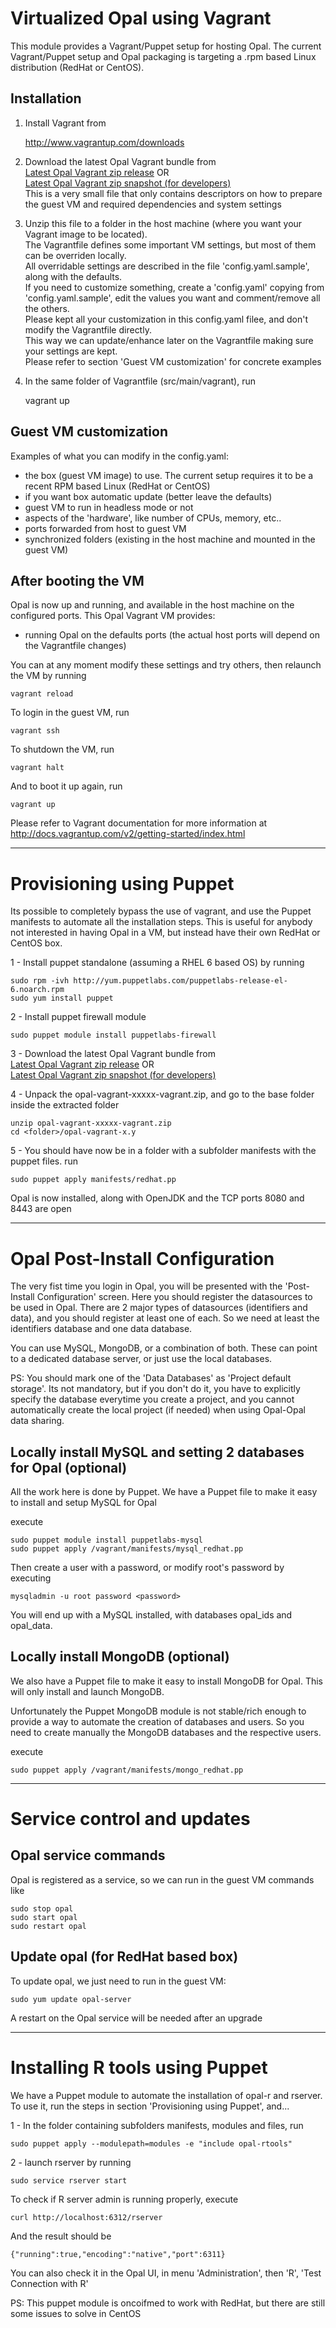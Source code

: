 # Virtualized Opal using Vagrant

This module provides a Vagrant/Puppet setup for hosting Opal.
The current Vagrant/Puppet setup and Opal packaging is targeting a .rpm based Linux distribution (RedHat or CentOS).

## Installation

1. Install Vagrant from

    http://www.vagrantup.com/downloads
2. Download the latest Opal Vagrant bundle from <br> [Latest Opal Vagrant zip release](http://repo.thehyve.nl/service/local/artifact/maven/redirect?r=releases&g=org.obiba.opal.sesi&a=opal-vagrant&e=zip&v=LATEST&c=vagrant) OR <br> [Latest Opal Vagrant zip snapshot (for developers)](http://repo.thehyve.nl/service/local/artifact/maven/redirect?r=snapshots&g=org.obiba.opal.sesi&a=opal-vagrant&e=zip&v=LATEST&c=vagrant)<br> This is a very small file that only contains descriptors on how to prepare the guest VM and required dependencies and system settings<br>
3. Unzip this file to a folder in the host machine (where you want your Vagrant image to be located).<br>
The Vagrantfile defines some important VM settings, but most of them can be overriden locally.<br>
All overridable settings are described in the file 'config.yaml.sample', along with the defaults.<br>
If you need to customize something, create a 'config.yaml' copying from 'config.yaml.sample', edit the values you want and comment/remove all the others.<br>
Please kept all your customization in this config.yaml filee, and don't modify the Vagrantfile directly.<br>
This way we can update/enhance later on the Vagrantfile making sure your settings are kept.<br>
Please refer to section 'Guest VM customization' for concrete examples<br>
4. In the same folder of Vagrantfile (src/main/vagrant), run

    vagrant up


## Guest VM customization

Examples of what you can modify in the config.yaml:

 * the box (guest VM image) to use. The current setup requires it to be a recent RPM based Linux (RedHat or CentOS)
 * if you want box automatic update (better leave the defaults)
 * guest VM to run in headless mode or not
 * aspects of the 'hardware', like number of CPUs, memory, etc..
 * ports forwarded from host to guest VM
 * synchronized folders (existing in the host machine and mounted in the guest VM)

## After booting the VM

Opal is now up and running, and available in the host machine on the configured ports.
This Opal Vagrant VM provides:
* running Opal on the defaults ports (the actual host ports will depend on the Vagrantfile changes)

You can at any moment modify these settings and try others, then relaunch the VM by running

    vagrant reload

To login in the guest VM, run

    vagrant ssh

To shutdown the VM, run

    vagrant halt

And to boot it up again, run

    vagrant up

Please refer to Vagrant documentation for more information at
    http://docs.vagrantup.com/v2/getting-started/index.html

---

# Provisioning using Puppet

Its possible to completely bypass the use of vagrant, and use the Puppet manifests to automate all the installation steps.
This is useful for anybody not interested in having Opal in a VM, but instead have their own RedHat or CentOS box.

1 - Install puppet standalone (assuming a RHEL 6 based OS) by running

    sudo rpm -ivh http://yum.puppetlabs.com/puppetlabs-release-el-6.noarch.rpm
    sudo yum install puppet

2 - Install puppet firewall module

    sudo puppet module install puppetlabs-firewall

3 - Download the latest Opal Vagrant bundle from <br> [Latest Opal Vagrant zip release](http://repo.thehyve.nl/service/local/artifact/maven/redirect?r=releases&g=org.obiba.opal.sesi&a=opal-vagrant&e=zip&v=LATEST&c=vagrant) OR <br> [Latest Opal Vagrant zip snapshot (for developers)](http://repo.thehyve.nl/service/local/artifact/maven/redirect?r=snapshots&g=org.obiba.opal.sesi&a=opal-vagrant&e=zip&v=LATEST&c=vagrant)<br>

4 - Unpack the opal-vagrant-xxxxx-vagrant.zip, and go to the base folder inside the extracted folder

    unzip opal-vagrant-xxxxx-vagrant.zip
    cd <folder>/opal-vagrant-x.y

5 - You should have now be in a folder with a subfolder manifests with the puppet files. run

    sudo puppet apply manifests/redhat.pp


Opal is now installed, along with OpenJDK and the TCP ports 8080 and 8443 are open

---

# Opal Post-Install Configuration

The very fist time you login in Opal, you will be presented with the 'Post-Install Configuration' screen.
Here you should register the datasources to be used in Opal.
There are 2 major types of datasources (identifiers and data), and you should register at least one of each.
So we need at least the identifiers database and one data database.

You can use MySQL, MongoDB, or a combination of both.
These can point to a dedicated database server, or just use the local databases.

PS: You should mark one of the 'Data Databases' as 'Project default storage'. Its not mandatory, but if you don't do it, you have to explicitly specify the database everytime you create a project, and you cannot automatically create the local project (if needed) when using Opal-Opal data sharing.

## Locally install MySQL and setting 2 databases for Opal (optional)

All the work here is done by Puppet.
We have a Puppet file to make it easy to install and setup MySQL for Opal

execute

    sudo puppet module install puppetlabs-mysql
    sudo puppet apply /vagrant/manifests/mysql_redhat.pp

Then create a user with a password, or modify root's password by executing

    mysqladmin -u root password <password>

You will end up with a MySQL installed, with databases opal_ids and opal_data.

## Locally install MongoDB (optional)

We also have a Puppet file to make it easy to install MongoDB for Opal.
This will only install and launch MongoDB.

Unfortunately the Puppet MongoDB module is not stable/rich enough to provide a way to automate the creation of databases and users.
So you need to create manually the MongoDB databases and the respective users.

execute

    sudo puppet apply /vagrant/manifests/mongo_redhat.pp


---

# Service control and updates

## Opal service commands
Opal is registered as a service, so we can run in the guest VM commands like

    sudo stop opal
    sudo start opal
    sudo restart opal

## Update opal (for RedHat based box)

To update opal, we just need to run in the guest VM:

    sudo yum update opal-server

A restart on the Opal service will be needed after an upgrade

---

# Installing R tools using Puppet

We have a Puppet module to automate the installation of opal-r and rserver.
To use it, run the steps in section 'Provisioning using Puppet', and...

1 - In the folder containing subfolders manifests, modules and files, run

    sudo puppet apply --modulepath=modules -e "include opal-rtools"

2 - launch rserver by running

    sudo service rserver start
    

To check if R server admin is running properly, execute

    curl http://localhost:6312/rserver
    
And the result should be 
    
    {"running":true,"encoding":"native","port":6311}

You can also check it in the Opal UI, in menu 'Administration', then 'R', 'Test Connection with R'

PS: This puppet module is oncoifmed to work with RedHat, but there are still some issues to solve in CentOS
